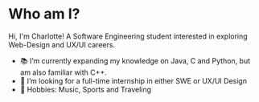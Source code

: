 # Who am I?
Hi, I'm Charlotte! A Software Engineering student interested in exploring Web-Design and UX/UI careers.

- 📚 I’m currently expanding my knowledge on Java, C and Python, but am also familiar with C++.
- 🤔 I’m looking for a full-time internship in either SWE or UX/UI Design
- 📌 Hobbies: Music, Sports and Traveling
